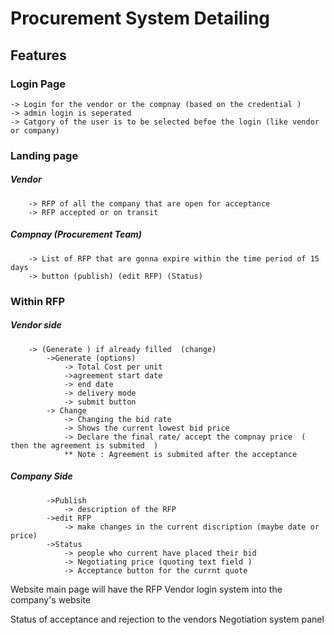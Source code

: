 # Procurement System Detailing


## Features

### Login Page 
	-> Login for the vendor or the compnay (based on the credential )
	-> admin login is seperated
	-> Catgory of the user is to be selected befoe the login (like vendor or company)

### Landing page
##### Vendor 
		-> RFP of all the company that are open for acceptance 
		-> RFP accepted or on transit 
	
##### Compnay (Procurement Team)
		-> List of RFP that are gonna expire within the time period of 15 days
		-> button (publish) (edit RFP) (Status)

### Within RFP
##### Vendor side
		-> (Generate ) if already filled  (change)
			->Generate (options)
				-> Total Cost per unit 
				->agreement start date
				-> end date
				-> delivery mode
				-> submit button
			-> Change 
				-> Changing the bid rate
				-> Shows the current lowest bid price
				-> Declare the final rate/ accept the compnay price  ( then the agreement is submited  )
				** Note : Agreement is submited after the acceptance 

##### Company Side 
			->Publish
				-> description of the RFP
			->edit RFP
				-> make changes in the current discription (maybe date or price)
			->Status 
				-> people who current have placed their bid 
				-> Negotiating price (quoting text field )
				-> Acceptance button for the currnt quote

Website main page will have the RFP 
Vendor login system into the company's website 

Status of acceptance and rejection to the vendors 
Negotiation system panel 


